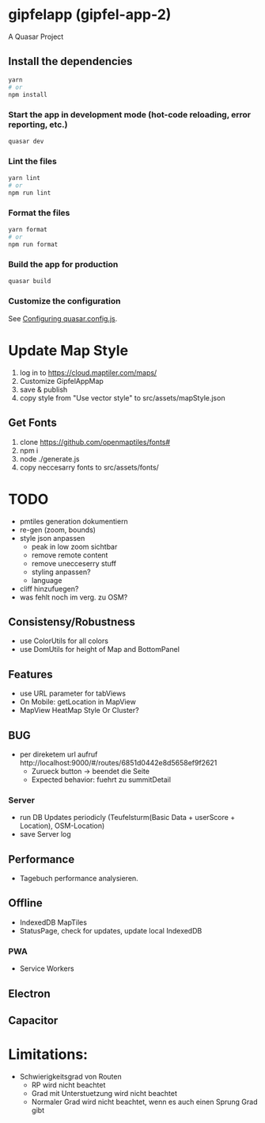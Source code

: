 # gipfelapp (gipfel-app-2)

A Quasar Project

## Install the dependencies

```bash
yarn
# or
npm install
```

### Start the app in development mode (hot-code reloading, error reporting, etc.)

```bash
quasar dev
```

### Lint the files

```bash
yarn lint
# or
npm run lint
```

### Format the files

```bash
yarn format
# or
npm run format
```

### Build the app for production

```bash
quasar build
```

### Customize the configuration

See [Configuring quasar.config.js](https://v2.quasar.dev/quasar-cli-vite/quasar-config-js).

# Update Map Style

1. log in to https://cloud.maptiler.com/maps/
2. Customize GipfelAppMap
3. save & publish
4. copy style from "Use vector style" to src/assets/mapStyle.json

## Get Fonts

1. clone https://github.com/openmaptiles/fonts#
2. npm i
3. node ./generate.js
4. copy neccesarry fonts to src/assets/fonts/

# TODO

- pmtiles generation dokumentiern
- re-gen (zoom, bounds)
- style json anpassen
  - peak in low zoom sichtbar
  - remove remote content
  - remove unecceserry stuff
  - styling anpassen?
  - language
- cliff hinzufuegen?
- was fehlt noch im verg. zu OSM?

## Consistensy/Robustness

- use ColorUtils for all colors
- use DomUtils for height of Map and BottomPanel

## Features

- use URL parameter for tabViews
- On Mobile: getLocation in MapView
- MapView HeatMap Style Or Cluster?

## BUG

- per direketem url aufruf http://localhost:9000/#/routes/6851d0442e8d5658ef9f2621
  - Zurueck button -> beendet die Seite
  - Expected behavior: fuehrt zu summitDetail

### Server

- run DB Updates periodicly (Teufelsturm(Basic Data + userScore + Location), OSM-Location)
- save Server log

## Performance

- Tagebuch performance analysieren.

## Offline

- IndexedDB MapTiles
- StatusPage, check for updates, update local IndexedDB

### PWA

- Service Workers

## Electron

## Capacitor

# Limitations:

- Schwierigkeitsgrad von Routen
  - RP wird nicht beachtet
  - Grad mit Unterstuetzung wird nicht beachtet
  - Normaler Grad wird nicht beachtet, wenn es auch einen Sprung Grad gibt
